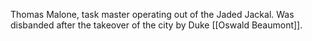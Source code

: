 Thomas Malone, task master operating out of the Jaded Jackal. Was disbanded after the takeover of the city by Duke [[Oswald Beaumont]].